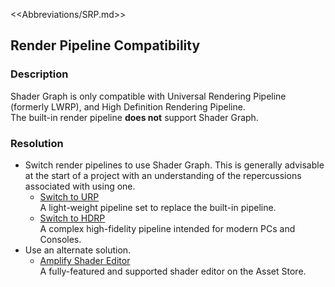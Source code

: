<<Abbreviations/SRP.md>>
## Render Pipeline Compatibility
### Description
Shader Graph is only compatible with Universal Rendering Pipeline (formerly LWRP), and High Definition Rendering Pipeline.  
The built-in render pipeline **does not** support Shader Graph.

### Resolution

- Switch render pipelines to use Shader Graph. This is generally advisable at the start of a project with an understanding of the repercussions associated with using one.
    - [Switch to URP](https://docs.unity3d.com/Packages/com.unity.render-pipelines.universal@latest/index.html?subfolder=/manual/InstallingAndConfiguringURP.html)  
      A light-weight pipeline set to replace the built-in pipeline.
    - [Switch to HDRP]( https://docs.unity3d.com/Packages/com.unity.render-pipelines.high-definition@latest/index.html?subfolder=/manual/Upgrading-To-HDRP.html)  
      A complex high-fidelity pipeline intended for modern PCs and Consoles.
- Use an alternate solution.  
    - [Amplify Shader Editor](https://assetstore.unity.com/packages/tools/visual-scripting/amplify-shader-editor-68570)  
      A fully-featured and supported shader editor on the Asset Store.